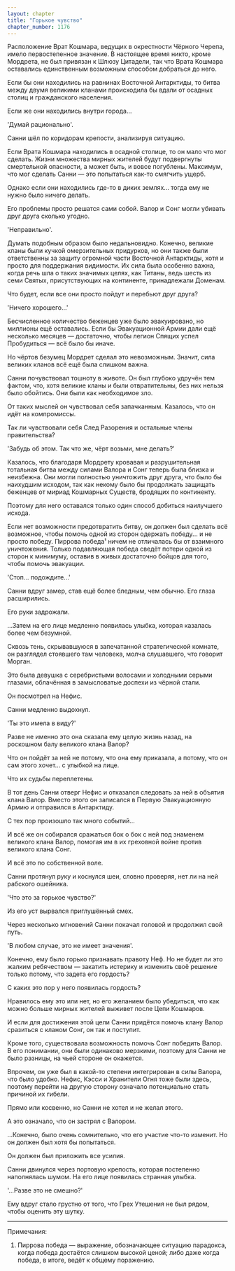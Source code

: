 ```yaml
---
layout: chapter
title: "Горькое чувство"
chapter_number: 1176
---
```


Расположение Врат Кошмара, ведущих в окрестности Чёрного Черепа, имело первостепенное значение. В настоящее время никто, кроме Мордрета, не был привязан к Шлюзу Цитадели, так что Врата Кошмара оставались единственным возможным способом добраться до него.

Если бы они находились на равнинах Восточной Антарктиды, то битва между двумя великими кланами происходила бы вдали от осадных столиц и гражданского населения.

Если же они находились внутри города...

'Думай рационально'.

Санни шёл по коридорам крепости, анализируя ситуацию.

Если Врата Кошмара находились в осадной столице, то он мало что мог сделать. Жизни множества мирных жителей будут подвергнуты смертельной опасности, а может быть, и вовсе погублены. Максимум, что мог сделать Санни — это попытаться как-то смягчить ущерб.

Однако если они находились где-то в диких землях... тогда ему не нужно было ничего делать.

Его проблемы просто решатся сами собой. Валор и Сонг могли убивать друг друга сколько угодно.

'Неправильно'.

Думать подобным образом было недальновидно. Конечно, великие кланы были кучкой омерзительных придурков, но они также были ответственны за защиту огромной части Восточной Антарктиды, хотя и просто для поддержания видимости. Их сила была особенно важна, когда речь шла о таких значимых целях, как Титаны, ведь шесть из семи Святых, присутствующих на континенте, принадлежали Доменам.

Что будет, если все они просто пойдут и перебьют друг друга?

'Ничего хорошего...'

Бесчисленное количество беженцев уже было эвакуировано, но миллионы ещё оставались. Если бы Эвакуационной Армии дали ещё несколько месяцев — достаточно, чтобы легион Спящих успел Пробудиться — всё было бы иначе.

Но чёртов безумец Мордрет сделал это невозможным. Значит, сила великих кланов всё ещё была слишком важна.

Санни почувствовал тошноту в животе. Он был глубоко удручён тем фактом, что, хотя великие кланы и были отвратительны, без них нельзя было обойтись. Они были как необходимое зло.

От таких мыслей он чувствовал себя запачканным. Казалось, что он идёт на компромиссы.

Так ли чувствовали себя След Разорения и остальные члены правительства?

'Забудь об этом. Так что же, чёрт возьми, мне делать?'

Казалось, что благодаря Мордрету кровавая и разрушительная тотальная битва между силами Валора и Сонг теперь была близка и неизбежна. Они могли полностью уничтожить друг друга, что было бы наихудшим исходом, так как некому было бы продолжать защищать беженцев от мириад Кошмарных Существ, бродящих по континенту.

Поэтому для него оставался только один способ добиться наилучшего исхода.

Если нет возможности предотвратить битву, он должен был сделать всё возможное, чтобы помочь одной из сторон одержать победу... и не просто победу. Пиррова победа¹ ничем не отличалась бы от взаимного уничтожения. Только подавляющая победа сведёт потери одной из сторон к минимуму, оставив в живых достаточно бойцов для того, чтобы помочь эвакуации.

'Стоп... подождите...'

Санни вдруг замер, став ещё более бледным, чем обычно. Его глаза расширились.

Его руки задрожали.

...Затем на его лице медленно появилась улыбка, которая казалась более чем безумной.

Сквозь тень, скрывавшуюся в запечатанной стратегической комнате, он разглядел стоявшего там человека, молча слушавшего, что говорит Морган.

Это была девушка с серебристыми волосами и холодными серыми глазами, облачённая в замысловатые доспехи из чёрной стали.

Он посмотрел на Нефис.

Санни медленно выдохнул.

'Ты это имела в виду?'

Разве не именно это она сказала ему целую жизнь назад, на роскошном балу великого клана Валор?

Что он пойдёт за ней не потому, что она ему приказала, а потому, что он сам этого хочет... с улыбкой на лице.

Что их судьбы переплетены.

В тот день Санни отверг Нефис и отказался следовать за ней в объятия клана Валор. Вместо этого он записался в Первую Эвакуационную Армию и отправился в Антарктиду.

С тех пор произошло так много событий...

И всё же он собирался сражаться бок о бок с ней под знаменем великого клана Валор, помогая им в их греховной войне против великого клана Сонг.

И всё это по собственной воле.

Санни протянул руку и коснулся шеи, словно проверяя, нет ли на ней рабского ошейника.

'Что это за горькое чувство?'

Из его уст вырвался приглушённый смех.

Через несколько мгновений Санни покачал головой и продолжил свой путь.

'В любом случае, это не имеет значения'.

Конечно, ему было горько признавать правоту Неф. Но не будет ли это жалким ребячеством — закатить истерику и изменить своё решение только потому, что задета его гордость?

С каких это пор у него появилась гордость?

Нравилось ему это или нет, но его желанием было убедиться, что как можно больше мирных жителей выживет после Цепи Кошмаров.

И если для достижения этой цели Санни придётся помочь клану Валор сразиться с кланом Сонг, он так и поступит.

Кроме того, существовала возможность помочь Сонг победить Валор. В его понимании, они были одинаково мерзкими, поэтому для Санни не было разницы, на чьей стороне он окажется.

Впрочем, он уже был в какой-то степени интегрирован в силы Валора, что было удобно. Нефис, Кэсси и Хранители Огня тоже были здесь, поэтому перейти на другую сторону означало потенциально стать причиной их гибели.

Прямо или косвенно, но Санни не хотел и не желал этого.

А это означало, что он застрял с Валором.

...Конечно, было очень сомнительно, что его участие что-то изменит. Но он должен был хотя бы попытаться.

Он должен был приложить все усилия.

Санни двинулся через портовую крепость, которая постепенно наполнялась шумом. На его лице появилась странная улыбка.

'...Разве это не смешно?'

Ему вдруг стало грустно от того, что Грех Утешения не был рядом, чтобы оценить эту шутку.

***

Примечания:

1. Пиррова победа — выражение, обозначающее ситуацию парадокса, когда победа достаётся слишком высокой ценой; либо даже когда победа, в итоге, ведёт к общему поражению.
